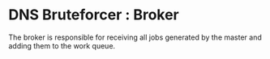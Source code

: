 # DNS Bruteforcer : Broker

The broker is responsible for receiving all jobs generated by the master and adding them to the work queue.
